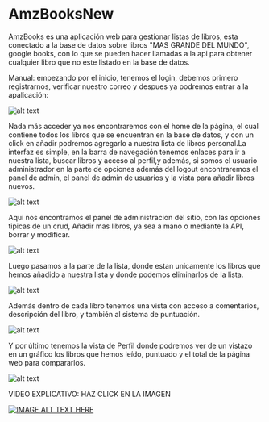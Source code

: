 # AmzBooksNew

AmzBooks es una aplicación web para gestionar listas de libros, esta conectado a la base de datos sobre libros "MAS GRANDE DEL MUNDO", google books, con lo que se pueden hacer llamadas a la api para obtener cualquier libro que no este listado en la base de datos.

Manual: empezando por el inicio, tenemos el login, debemos primero registrarnos, verificar nuestro correo y despues ya podremos entrar a la apalicación:

![alt text](https://i.ibb.co/Kj0SrHD/image.png)


Nada más acceder ya nos encontraremos con el home de la página, el cual contiene todos los libros que se encuentran en la base de datos, y con un click en añadir podremos agregarlo a nuestra lista de libros personal.La interfaz es simple, en la barra de navegación tenemos enlaces para ir a nuestra lista, buscar libros y acceso al perfil,y además, si somos el usuario administrador en la parte de opciones además del logout encontraremos el panel de admin, el panel de admin de usuarios y la vista para añadir libros nuevos.

![alt text](https://i.ibb.co/2WZmD9t/image.png)

Aqui nos encontramos el panel de administracion del sitio, con las opciones tipicas de un crud, Añadir mas libros, ya sea a mano o mediante la API, borrar y modificar.

![alt text](https://i.ibb.co/XbS7D41/image.png)

Luego pasamos a la parte de la lista, donde estan unicamente los libros que hemos añadido a nuestra lista y donde podemos eliminarlos de la lista.


![alt text](https://i.ibb.co/ZH2TNFW/image.png)

Además dentro de cada libro tenemos una vista con acceso a comentarios, descripción del libro, y también al sistema de puntuación.


![alt text](https://i.ibb.co/DVr9tBg/image.png)

Y por último tenemos la vista de Perfil donde podremos ver de un vistazo en un gráfico los libros que hemos leído, puntuado y el total de la página web para compararlos.

![alt text](https://i.ibb.co/6vCrDWR/image.png)

VIDEO EXPLICATIVO:
HAZ CLICK EN LA IMAGEN

[![IMAGE ALT TEXT HERE](https://img.youtube.com/vi/OOug2tNZL-Q/0.jpg)](https://www.youtube.com/watch?v=OOug2tNZL-Q)
